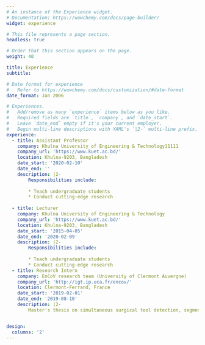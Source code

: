 ```yaml
---
# An instance of the Experience widget.
# Documentation: https://wowchemy.com/docs/page-builder/
widget: experience

# This file represents a page section.
headless: true

# Order that this section appears on the page.
weight: 40

title: Experience
subtitle:

# Date format for experience
#   Refer to https://wowchemy.com/docs/customization/#date-format
date_format: Jan 2006

# Experiences.
#   Add/remove as many `experience` items below as you like.
#   Required fields are `title`, `company`, and `date_start`.
#   Leave `date_end` empty if it's your current employer.
#   Begin multi-line descriptions with YAML's `|2-` multi-line prefix.
experience:
  - title: Assistant Professor
    company: Khulna University of Engineering & Technology11111
    company_url: 'https://www.kuet.ac.bd/'
    location: Khulna-9203, Bangladesh
    date_start: '2020-02-10'
    date_end: ''
    description: |2-
        Responsibilities include:
        
        * Teach undergraduate students
        * Conduct cutting-edge research
        
  - title: Lecturer
    company: Khulna University of Engineering & Technology
    company_url: 'https://www.kuet.ac.bd/'
    location: Khulna-9203, Bangladesh
    date_start: '2015-04-05'
    date_end: '2020-02-09'
    description: |2-
        Responsibilities include:
        
        * Teach undergraduate students
        * Conduct cutting-edge research
  - title: Research Intern
    company: EnCoV research team (University of Clermont Auvergne)
    company_url: 'http://igt.ip.uca.fr/encov/'
    location: Clermont-Ferrand, France
    date_start: '2019-02-01'
    date_end: '2019-08-10'
    description: |2-        
        Master's thesis on simultaneous surgical tool detection, segmentation, and 3D tool's pose estimation employing AI and algebraic geometry. 


design:
  columns: '2'
---
```

